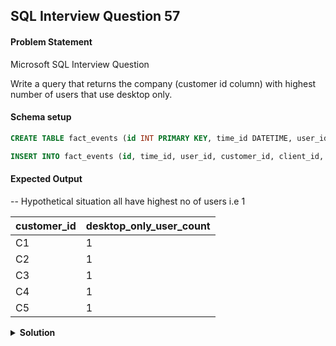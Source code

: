 ## SQL Interview Question 57

#### Problem Statement

<bold>Microsoft SQL Interview Question</bold>

Write a query that returns the company (customer id column) with highest number of users that use desktop only.

#### Schema setup

```sql
CREATE TABLE fact_events (id INT PRIMARY KEY, time_id DATETIME, user_id VARCHAR(50), customer_id VARCHAR(50), client_id VARCHAR(50), event_type VARCHAR(50), event_id INT);

INSERT INTO fact_events (id, time_id, user_id, customer_id, client_id, event_type, event_id) VALUES  (1, '2024-12-01 10:00:00', 'U1', 'C1', 'desktop', 'click', 101), (2, '2024-12-01 11:00:00', 'U2', 'C1', 'mobile', 'view', 102), (3, '2024-12-01 12:00:00', 'U3', 'C2', 'desktop', 'click', 103), (4, '2024-12-01 13:00:00', 'U1', 'C1', 'desktop', 'click', 104), (5, '2024-12-01 14:00:00', 'U2', 'C1', 'tablet', 'view', 105), (6, '2024-12-01 15:00:00', 'U4', 'C3', 'desktop', 'click', 106), (7, '2024-12-01 16:00:00', 'U3', 'C2', 'desktop', 'click', 107), (8, '2024-12-01 17:00:00', 'U5', 'C4', 'desktop', 'click', 108), (9, '2024-12-01 18:00:00', 'U6', 'C4', 'mobile', 'view', 109), (10, '2024-12-01 19:00:00', 'U7', 'C5', 'desktop', 'click', 110);
```

#### Expected Output

-- Hypothetical situation all have highest no of users i.e 1

| customer_id | desktop_only_user_count |
|------------|-------------------------|
| C1         | 1                       |
| C2         | 1                       |
| C3         | 1                       |
| C4         | 1                       |
| C5         | 1                       |


<details>
<summary><strong>Solution</strong></summary>

```sql
WITH desktop_users_only AS
(
SELECT
    user_id,
    customer_id
FROM fact_events
GROUP BY user_id,customer_id
HAVING COUNT(DISTINCT event_type) = 1
AND MIN(client_id) = 'desktop'
)

SELECT
    customer_id,
    COUNT(user_id) AS desktop_only_user_count
FROM desktop_users_only
GROUP BY customer_id
ORDER BY desktop_only_user_count DESC;
```
</details>
